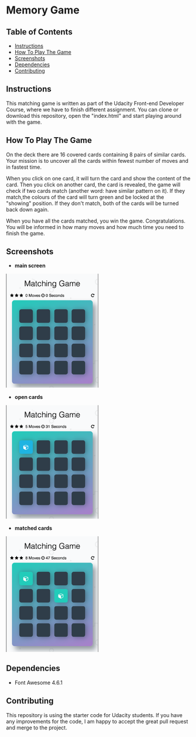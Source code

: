 # Memory Game 

## Table of Contents

* [Instructions](#instructions)
* [How To Play The Game](#how-to-play-the-game)
* [Screenshots](#screenshots)
* [Dependencies](#dependencies)
* [Contributing](#contributing)


## Instructions
This matching game is written as part of the Udacity Front-end Developer Course, where we have to finish different assignment. 
You can clone or download this repository, open the "index.html" and start playing around with the game. 

## How To Play The Game

On the deck there are 16 covered cards containing 8 pairs of similar cards. 
Your mission is to uncover all the cards within fewest number of moves and in fastest time. 

When you click on one card, it will turn the card and show the content of the card. 
Then you click on another card, the card is revealed, the game will check if two cards match (another word: have similar pattern on it). 
If they match,the colours of the card will turn green and be locked at the "showing" position. 
If they don't match, both of the cards will be turned back down again. 

When you have all the cards matched, you win the game. Congratulations. 
You will be informed in how many moves and how much time you need to finish the game. 


## Screenshots
- **main screen**
<img src="img/main.png" alt="main deck of covered cards" width="50%">

- **open cards**
<img src="img/show.png" alt="deck with one card showing its content" width="50%">

- **matched cards**
<img src="img/match.png" alt="deck with two cards matching and showing their contents" width="50%">

## Dependencies
- Font Awesome 4.6.1

## Contributing

This repository is using the starter code for Udacity students. If you have any improvements for the code, I am happy to accept the great pull request and merge to the project.


